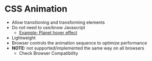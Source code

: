 # CSS Animation
- Allow transitioning and transforming elements
- Do not need to use/know Javascript
  - [Example: Planet hover effect](https://codepen.io/donovanh/full/qmNgXW/)
- Lightweight
- Browser controls the animation sequence to optimize performance
- **NOTE:** not supported/implemented the same way on all browsers
  - Check Browser Compatibility